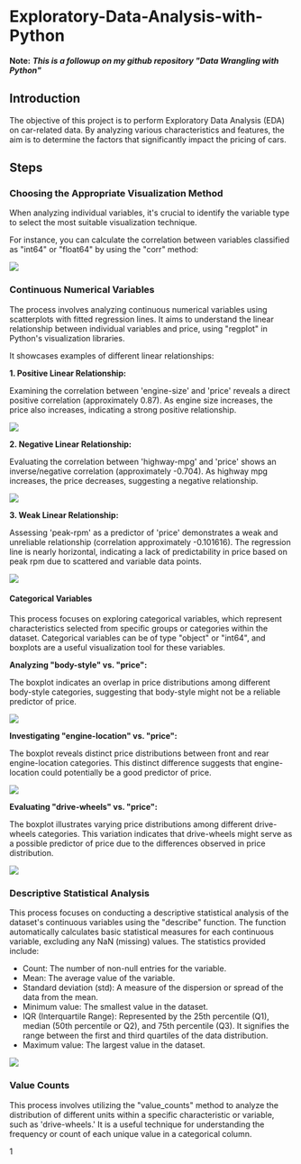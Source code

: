 # Exploratory-Data-Analysis-with-Python


**Note:** ***This is a followup on my github repository "Data Wrangling with Python"***

## Introduction

The objective of this project is to perform Exploratory Data Analysis (EDA) on car-related data. By analyzing various characteristics and features, the aim is to determine the factors that significantly impact the pricing of cars.

## Steps

### Choosing the Appropriate Visualization Method

When analyzing individual variables, it's crucial to identify the variable type to select the most suitable visualization technique.

For instance, you can calculate the correlation between variables classified as "int64" or "float64" by using the "corr" method:

![](cor.JPG)

### Continuous Numerical Variables

The process involves analyzing continuous numerical variables using scatterplots with fitted regression lines. It aims to understand the linear relationship between individual variables and price, using "regplot" in Python's visualization libraries.

It showcases examples of different linear relationships:

**1. Positive Linear Relationship:**

Examining the correlation between 'engine-size' and 'price' reveals a direct positive correlation (approximately 0.87). As engine size increases, the price also increases, indicating a strong positive relationship.

![](eng.JPG)

**2. Negative Linear Relationship:**

Evaluating the correlation between 'highway-mpg' and 'price' shows an inverse/negative correlation (approximately -0.704). As highway mpg increases, the price decreases, suggesting a negative relationship.

![](high.JPG)

**3. Weak Linear Relationship:**

Assessing 'peak-rpm' as a predictor of 'price' demonstrates a weak and unreliable relationship (correlation approximately -0.101616). The regression line is nearly horizontal, indicating a lack of predictability in price based on peak rpm due to scattered and variable data points.

![](peak.JPG)

#### Categorical Variables

This process focuses on exploring categorical variables, which represent characteristics selected from specific groups or categories within the dataset. Categorical variables can be of type "object" or "int64", and boxplots are a useful visualization tool for these variables.

**Analyzing "body-style" vs. "price":**

The boxplot indicates an overlap in price distributions among different body-style categories, suggesting that body-style might not be a reliable predictor of price.

![](body.png)

**Investigating "engine-location" vs. "price":**

The boxplot reveals distinct price distributions between front and rear engine-location categories. This distinct difference suggests that engine-location could potentially be a good predictor of price.

![](eng.png)

**Evaluating "drive-wheels" vs. "price":**

The boxplot illustrates varying price distributions among different drive-wheels categories. This variation indicates that drive-wheels might serve as a possible predictor of price due to the differences observed in price distribution.

![](drive.png)

### Descriptive Statistical Analysis

This process focuses on conducting a descriptive statistical analysis of the dataset's continuous variables using the "describe" function. The function automatically calculates basic statistical measures for each continuous variable, excluding any NaN (missing) values. The statistics provided include:

- Count: The number of non-null entries for the variable.
- Mean: The average value of the variable.
- Standard deviation (std): A measure of the dispersion or spread of the data from the mean.
- Minimum value: The smallest value in the dataset.
- IQR (Interquartile Range): Represented by the 25th percentile (Q1), median (50th percentile or Q2), and 75th percentile (Q3). It signifies the range between the first and third quartiles of the data distribution.
- Maximum value: The largest value in the dataset.

![](describe.JPG)

### Value Counts

This process involves utilizing the "value_counts" method to analyze the distribution of different units within a specific characteristic or variable, such as 'drive-wheels.' It is a useful technique for understanding the frequency or count of each unique value in a categorical column.

1[](counts.JPG)
